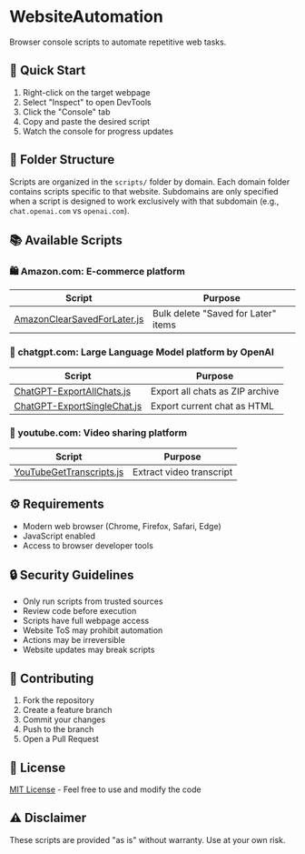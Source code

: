 # WebsiteAutomation

Browser console scripts to automate repetitive web tasks.

## 🚀 Quick Start

1. Right-click on the target webpage
2. Select "Inspect" to open DevTools
3. Click the "Console" tab
4. Copy and paste the desired script
5. Watch the console for progress updates

## 📁 Folder Structure

Scripts are organized in the `scripts/` folder by domain. Each domain folder contains scripts specific to that website. Subdomains are only specified when a script is designed to work exclusively with that subdomain (e.g., `chat.openai.com` vs `openai.com`).

## 📚 Available Scripts

### 🛍️ Amazon.com: E-commerce platform
| Script | Purpose |
|--------|---------|
| [AmazonClearSavedForLater.js](./scripts/amazon.com/AmazonClearSavedForLater.js) | Bulk delete "Saved for Later" items |

### 🤖 chatgpt.com: Large Language Model platform by OpenAI
| Script | Purpose |
|--------|---------|
| [ChatGPT-ExportAllChats.js](./scripts/chatgpt.com/ChatGPT-ExportAllChats.js) | Export all chats as ZIP archive |
| [ChatGPT-ExportSingleChat.js](./scripts/chatgpt.com/ChatGPT-ExportSingleChat.js) | Export current chat as HTML |

### 🎥 youtube.com: Video sharing platform
| Script | Purpose |
|--------|---------|
| [YouTubeGetTranscripts.js](./scripts/youtube.com/YouTubeGetTranscripts.js) | Extract video transcript |

## ⚙️ Requirements

- Modern web browser (Chrome, Firefox, Safari, Edge)
- JavaScript enabled
- Access to browser developer tools

## 🔒 Security Guidelines

- Only run scripts from trusted sources
- Review code before execution
- Scripts have full webpage access
- Website ToS may prohibit automation
- Actions may be irreversible
- Website updates may break scripts

## 🤝 Contributing

1. Fork the repository
2. Create a feature branch
3. Commit your changes
4. Push to the branch
5. Open a Pull Request

## 📄 License

[MIT License](LICENSE) - Feel free to use and modify the code

## ⚠️ Disclaimer

These scripts are provided "as is" without warranty. Use at your own risk.
